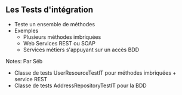 ## Les Tests d'intégration

* Teste un ensemble de méthodes <!-- .element: class="fragment" -->
* Exemples <!-- .element: class="fragment" -->
  * Plusieurs méthodes imbriquées<!-- .element: class="fragment" -->
  * Web Services REST ou SOAP<!-- .element: class="fragment" -->
  * Services métiers s'appuyant sur un accès BDD<!-- .element: class="fragment" -->

Notes:
Par Séb
* Classe de tests UserResourceTestIT pour méthodes imbriquées + service REST
* Classe de tests AddressRepositoryTestIT pour la BDD